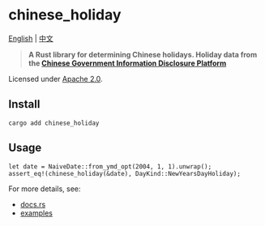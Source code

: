 # chinese_holiday

[English](README.md) | [中文](README_ZH.md)

> **A Rust library for determining Chinese holidays. Holiday data from the [Chinese Government Information Disclosure Platform](http://www.gov.cn/zhengce/xxgk/index.htm)**

Licensed under [Apache 2.0](LICENSE).

## Install

```
cargo add chinese_holiday
```

## Usage

```
let date = NaiveDate::from_ymd_opt(2004, 1, 1).unwrap();
assert_eq!(chinese_holiday(&date), DayKind::NewYearsDayHoliday);
```

For more details, see:
- [docs.rs](https://docs.rs/chinese_holiday/latest/chinese_holiday/)
- [examples](examples/)